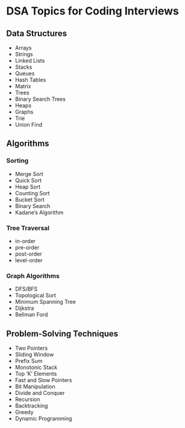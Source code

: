 # DSA Topics for Coding Interviews

## Data Structures
- Arrays
- Strings
- Linked Lists
- Stacks
- Queues
- Hash Tables
- Matrix
- Trees
- Binary Search Trees
- Heaps
- Graphs
- Trie
- Union Find

## Algorithms
### Sorting
- Merge Sort
- Quick Sort
- Heap Sort
- Counting Sort
- Bucket Sort
- Binary Search
- Kadane’s Algorithm

### Tree Traversal
- in-order
- pre-order
- post-order
- level-order

### Graph Algorithms
- DFS/BFS
- Topological Sort
- Minimum Spanning Tree
- Dijkstra
- Bellman Ford

## Problem-Solving Techniques
- Two Pointers
- Sliding Window
- Prefix Sum
- Monotonic Stack
- Top ‘K’ Elements
- Fast and Slow Pointers
- Bit Manipulation
- Divide and Conquer
- Recursion
- Backtracking
- Greedy
- Dynamic Programming
